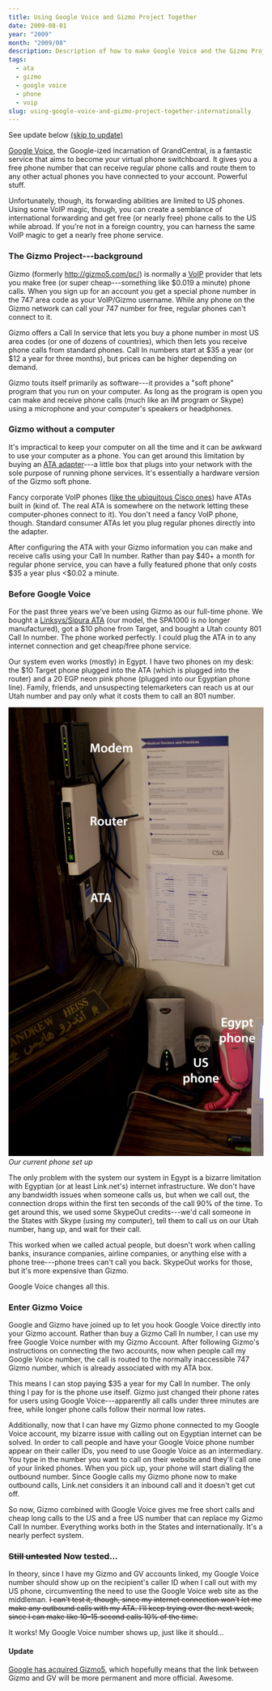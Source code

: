 ```yaml
---
title: Using Google Voice and Gizmo Project Together
date: 2009-08-01
year: "2009"
month: "2009/08"
description: Description of how to make Google Voice and the Gizmo Project work together with an ATA so that you get a free phone number and almost free phone calls.
tags: 
  - ata
  - gizmo
  - google voice
  - phone
  - voip
slug: using-google-voice-and-gizmo-project-together-internationally
---
```



<div class="alert alert-info">See update below <a href="#update">(skip to update)</a></div>

[Google Voice](http://www.google.com/voice "Google Voice"), the Google-ized incarnation of GrandCentral, is a fantastic service that aims to become your virtual phone switchboard. It gives you a free phone number that can receive regular phone calls and route them to any other actual phones you have connected to your account. Powerful stuff.

Unfortunately, though, its forwarding abilities are limited to US phones. Using some VoIP magic, though, you can create a semblance of international forwarding and get free (or nearly free) phone calls to the US while abroad. If you're not in a foreign country, you can harness the same VoIP magic to get a nearly free phone service.<!--more-->

### The Gizmo Project---background

Gizmo (formerly http://gizmo5.com/pc/) is normally a [VoIP](http://en.wikipedia.org/wiki/Voip "Voice over Internet Protocol - Wikipedia, the free encyclopedia") provider that lets you make free (or super cheap---something like \$0.019 a minute) phone calls. When you sign up for an account you get a special phone number in the 747 area code as your VoIP/Gizmo username. While any phone on the Gizmo network can call your 747 number for free, regular phones can't connect to it.

Gizmo offers a Call In service that lets you buy a phone number in most US area codes (or one of dozens of countries), which then lets you receive phone calls from standard phones. Call In numbers start at \$35 a year (or \$12 a year for three months), but prices can be higher depending on demand.

Gizmo touts itself primarily as software---it provides a "soft phone" program that you run on your computer. As long as the program is open you can make and receive phone calls (much like an IM program or Skype) using a microphone and your computer's speakers or headphones.

### Gizmo without a computer

It's impractical to keep your computer on all the time and it can be awkward to use your computer as a phone. You can get around this limitation by buying an [ATA adapter](http://en.wikipedia.org/wiki/Analog_telephony_adapter "Analog telephony adapter - Wikipedia, the free encyclopedia")---a little box that plugs into your network with the sole purpose of running phone services. It's essentially a hardware version of the Gizmo soft phone. 

Fancy corporate VoIP phones ([like the ubiquitous Cisco ones](http://en.wikipedia.org/wiki/File:Cisco_7960_IP_Phone.JPG "File:Cisco 7960 IP Phone.JPG - Wikipedia, the free encyclopedia")) have ATAs built in (kind of. The real ATA is somewhere on the network letting these computer-phones connect to it). You don't need a fancy VoIP phone, though. Standard consumer ATAs let you plug regular phones directly into the adapter.

After configuring the ATA with your Gizmo information you can make and receive calls using your Call In number. Rather than pay \$40+ a month for regular phone service, you can have a fully featured phone that only costs \$35 a year plus &lt;\$0.02 a minute.

### Before Google Voice

For the past three years we've been using Gizmo as our full-time phone. We bought a [Linksys/Sipura ATA](https://www.voipsupply.com/linksys-pap2t-na) (our model, the SPA1000 is no longer manufactured), got a \$10 phone from Target, and bought a Utah county 801 Call In number. The phone worked perfectly. I could plug the ATA in to any internet connection and get cheap/free phone service.

Our system even works (mostly) in Egypt. I have two phones on my desk: the \$10 Target phone plugged into the ATA (which is plugged into the router) and a 20 EGP neon pink phone (plugged into our Egyptian phone line). Family, friends, and unsuspecting telemarketers can reach us at our Utah number and pay only what it costs them to call an 801 number. 

![Current phone set up](current_phone_set_up.jpg)  
*Our current phone set up*

The only problem with the system our system in Egypt is a bizarre limitation with Egyptian (or at least Link.net's) internet infrastructure. We don't have any bandwidth issues when someone calls us, but when we call out, the connection drops within the first ten seconds of the call 90% of the time. To get around this, we used some SkypeOut credits---we'd call someone in the States with Skype (using my computer), tell them to call us on our Utah number, hang up, and wait for their call. 

This worked when we called actual people, but doesn't work when calling banks, insurance companies, airline companies, or anything else with a phone tree---phone trees can't call you back. SkypeOut works for those, but it's more expensive than Gizmo.

Google Voice changes all this.

### Enter Gizmo Voice

Google and Gizmo have joined up to let you hook Google Voice directly into your Gizmo account. Rather than buy a Gizmo Call In number, I can use my free Google Voice number with my Gizmo Account. After following Gizmo's instructions on connecting the two accounts, now when people call my Google Voice number, the call is routed to the normally inaccessible 747 Gizmo number, which is already associated with my ATA box.

This means I can stop paying \$35 a year for my Call In number. The only thing I pay for is the phone use itself. Gizmo just changed their phone rates for users using Google Voice---apparently all calls under three minutes are free, while longer phone calls follow their normal low rates. 

Additionally, now that I can have my Gizmo phone connected to my Google Voice account, my bizarre issue with calling out on Egyptian internet can be solved. In order to call people and have your Google Voice phone number appear on their caller IDs, you need to use Google Voice as an intermediary. You type in the number you want to call on their website and they'll call one of your linked phones. When you pick up, your phone will start dialing the outbound number. Since Google calls my Gizmo phone now to make outbound calls, Link.net considers it an inbound call and it doesn't get cut off. 

So now, Gizmo combined with Google Voice gives me free short calls and cheap long calls to the US and a free US number that can replace my Gizmo Call In number. Everything works both in the States and internationally. It's a nearly perfect system.

### <del datetime="2009-08-03T18:54:39+00:00">Still untested</del> Now tested...

In theory, since I have my Gizmo and GV accounts linked, my Google Voice number should show up on the recipient's caller ID when I call out with my US phone, circumventing the need to use the Google Voice web site as the middleman. <del datetime="2009-08-03T18:47:13+00:00">I can't test it, though, since my internet connection won't let me make any outbound calls with my ATA. I'll keep trying over the next week, since I can make like 10&ndash;15 second calls 10% of the time.</del>

It works! My Google Voice number shows up, just like it should...

<h4 id="update">Update</h4>

[Google has acquired Gizmo5](http://lifehacker.com/5400534/google-acquires-gizmo5-voip-service-voip-coming-to-google-voice), which hopefully means that the link between Gizmo and GV will be more permanent and more official. Awesome.
